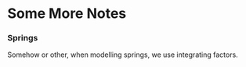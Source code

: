 # Some More Notes

### Springs

Somehow or other, when modelling springs, we use integrating factors. 
